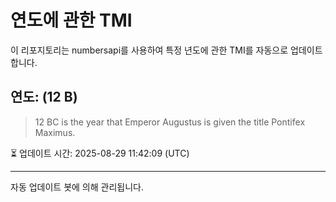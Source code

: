 
# 연도에 관한 TMI

이 리포지토리는 numbersapi를 사용하여 특정 년도에 관한 TMI를 자동으로 업데이트합니다.

## 연도: (12 B)
> 12 BC is the year that Emperor Augustus is given the title Pontifex Maximus.

⏳ 업데이트 시간: 2025-08-29 11:42:09 (UTC)

---
자동 업데이트 봇에 의해 관리됩니다.
